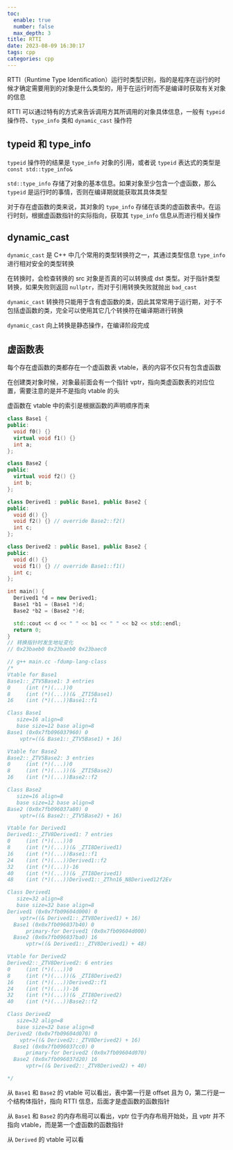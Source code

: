 ```yaml
---
toc:
  enable: true
  number: false
  max_depth: 3
title: RTTI
date: 2023-08-09 16:30:17
tags: cpp
categories: cpp
---
```


RTTI（Runtime Type Identification）运行时类型识别，指的是程序在运行的时候才确定需要用到的对象是什么类型的，用于在运行时而不是编译时获取有关对象的信息

RTTI 可以通过特有的方式来告诉调用方其所调用的对象具体信息，一般有 `typeid` 操作符、`type_info` 类和 `dynamic_cast` 操作符

## typeid 和 type_info

`typeid` 操作符的结果是 `type_info` 对象的引用，或者说 `typeid` 表达式的类型是 `const std::type_info&`

`std::type_info` 存储了对象的基本信息。如果对象至少包含一个虚函数，那么 `typeid` 是运行时的事情，否则在编译期就能获取其具体类型

对于存在虚函数的类来说，其对象的 `type_info` 存储在该类的虚函数表中。在运行时刻，根据虚函数指针的实际指向，获取其 `type_info` 信息从而进行相关操作

## dynamic_cast

`dynamic_cast` 是 C++ 中几个常用的类型转换符之一，其通过类型信息 `type_info` 进行相对安全的类型转换

在转换时，会检查转换的 src 对象是否真的可以转换成 dst 类型。对于指针类型转换，如果失败则返回 `nullptr`，而对于引用转换失败就抛出 `bad_cast`

`dynamic_cast` 转换符只能用于含有虚函数的类，因此其常常用于运行期，对于不包括虚函数的类，完全可以使用其它几个转换符在编译期进行转换

`dynamic_cast` 向上转换是静态操作，在编译阶段完成

## 虚函数表

每个存在虚函数的类都存在一个虚函数表 vtable，表的内容不仅只有包含虚函数

在创建类对象时候，对象最前面会有一个指针 vptr，指向类虚函数表的对应位置，需要注意的是并不是指向 vtable 的头

虚函数在 vtable 中的索引是根据函数的声明顺序而来

```cpp
class Base1 {
public:
  void f0() {}
  virtual void f1() {}
  int a;
};

class Base2 {
public:
  virtual void f2() {}
  int b;
};

class Derived1 : public Base1, public Base2 {
public:
  void d() {}
  void f2() {} // override Base2::f2()
  int c;
};

class Derived2 : public Base1, public Base2 {
public:
  void d() {}
  void f1() {} // override Base1::f1()
  int c;
};

int main() {
  Derived1 *d = new Derived1;
  Base1 *b1 = (Base1 *)d;
  Base2 *b2 = (Base2 *)d;

  std::cout << d << " " << b1 << " " << b2 << std::endl;
  return 0;
}
// 转换指针时发生地址变化
// 0x23baeb0 0x23baeb0 0x23baec0

// g++ main.cc -fdump-lang-class
/*
Vtable for Base1
Base1::_ZTV5Base1: 3 entries
0     (int (*)(...))0
8     (int (*)(...))(& _ZTI5Base1)
16    (int (*)(...))Base1::f1

Class Base1
   size=16 align=8
   base size=12 base align=8
Base1 (0x0x7fb096037960) 0
    vptr=((& Base1::_ZTV5Base1) + 16)

Vtable for Base2
Base2::_ZTV5Base2: 3 entries
0     (int (*)(...))0
8     (int (*)(...))(& _ZTI5Base2)
16    (int (*)(...))Base2::f2

Class Base2
   size=16 align=8
   base size=12 base align=8
Base2 (0x0x7fb096037a80) 0
    vptr=((& Base2::_ZTV5Base2) + 16)

Vtable for Derived1
Derived1::_ZTV8Derived1: 7 entries
0     (int (*)(...))0
8     (int (*)(...))(& _ZTI8Derived1)
16    (int (*)(...))Base1::f1
24    (int (*)(...))Derived1::f2
32    (int (*)(...))-16
40    (int (*)(...))(& _ZTI8Derived1)
48    (int (*)(...))Derived1::_ZThn16_N8Derived12f2Ev

Class Derived1
   size=32 align=8
   base size=32 base align=8
Derived1 (0x0x7fb09604d000) 0
    vptr=((& Derived1::_ZTV8Derived1) + 16)
  Base1 (0x0x7fb096037b40) 0
      primary-for Derived1 (0x0x7fb09604d000)
  Base2 (0x0x7fb096037ba0) 16
      vptr=((& Derived1::_ZTV8Derived1) + 48)

Vtable for Derived2
Derived2::_ZTV8Derived2: 6 entries
0     (int (*)(...))0
8     (int (*)(...))(& _ZTI8Derived2)
16    (int (*)(...))Derived2::f1
24    (int (*)(...))-16
32    (int (*)(...))(& _ZTI8Derived2)
40    (int (*)(...))Base2::f2

Class Derived2
   size=32 align=8
   base size=32 base align=8
Derived2 (0x0x7fb09604d070) 0
    vptr=((& Derived2::_ZTV8Derived2) + 16)
  Base1 (0x0x7fb096037cc0) 0
      primary-for Derived2 (0x0x7fb09604d070)
  Base2 (0x0x7fb096037d20) 16
      vptr=((& Derived2::_ZTV8Derived2) + 40)

*/
```

从 `Base1` 和 `Base2` 的 vtable 可以看出，表中第一行是 offset 且为 0，第二行是一个结构体指针，指向 RTTI 信息，后面才是虚函数的函数指针

从 `Base1` 和 `Base2` 的内存布局可以看出，vptr 位于内存布局开始处，且 vptr 并不指向 vtable，而是第一个虚函数的函数指针

从 `Derived` 的 vtable 可以看
